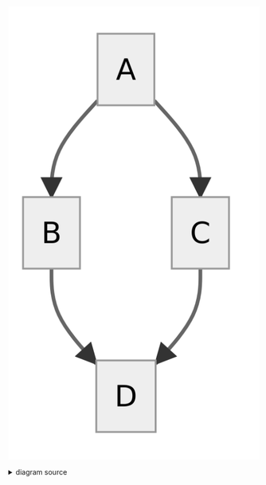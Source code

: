 ![rendered image description](test.png)
<details>
  <summary>diagram source</summary>
  This details block is collapsed by default when viewed in GitHub. This hides the mermaid graph definition, while the rendered image
  linked above is shown. The details tag has to follow the image tag. (newlines allowed)


```mermaid
  graph TD;
      A-->B;
      A-->C;
      B-->D;
      C-->D;
```

</details>

